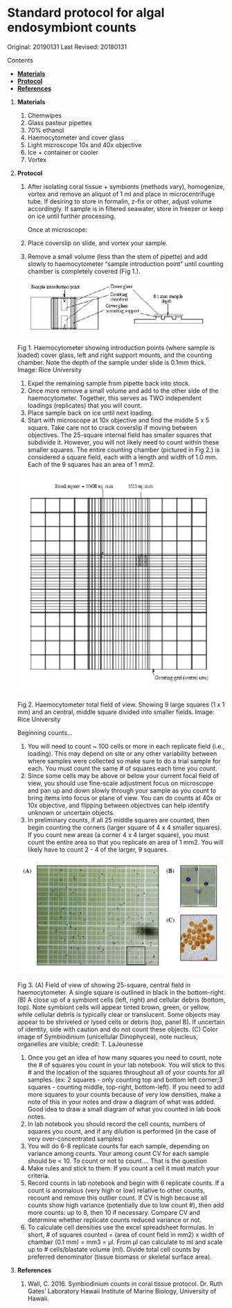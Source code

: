 # Standard protocol for algal endosymbiont counts

Original: 20190131
Last Revised: 20180131

Contents
- [**Materials**](#Materials)  
- [**Protocol**](#Protocol)
- [**References**](#References)
 
1. <a name="Materials"></a> **Materials**
    1. 	Chemwipes
    1. 	Glass pasteur pipettes
    1. 	70% ethanol
    1. 	Haemocytometer and cover glass
    1. 	Light microscope 10x and 40x objective
    1. 	Ice + container or cooler
    1. 	Vortex

2. <a name="Protocol"></a> **Protocol**
    1.  After isolating coral tissue + symbionts (methods vary), homogenize, vortex and remove an aliquot of 1 ml and place in
    	microcentrifuge tube. If desiring to store in formalin, z-fix or other, adjust volume accordingly. If sample is in 	   filtered seawater, store in freezer or keep on ice until further processing.
	
    	Once at microscope:
    1.  Place coverslip on slide, and vortex your sample.
    1.  Remove a small volume (less than the stem of pipette) and add slowly to haemocytometer “sample introduction point”
    	until counting chamber is completely covered (Fig 1.).
	
	![Haemocytometer](https://github.com/SilbigerLab/Protocols/blob/master/Physiological_Parameter_Protocols/Images/haemocytometer.png)
	
	Fig 1. Haemocytometer showing introduction points (where sample is loaded) cover glass, left and right support mounts, 
	and the counting chamber. Note the depth of the sample under slide is 0.1mm thick. Image: Rice University

    1.  Expel the remaining sample from pipette back into stock.
    1.  Once more remove a small volume and add to the other side of the haemocytometer. Together, this serves as TWO 
    	independent loadings (replicates) that you will count.
    1.  Place sample back on ice until next loading.
    1.  Start with microscope at 10x objective and find the middle 5 x 5 square. Take care not to crack coverslip if moving 
    	between objectives. The 25-square internal field has smaller squares that subdivide it. However, you will not likely 	     need to count within these smaller squares. The entire counting chamber (pictured in Fig 2.) is considered a square 	 field, each with a length and width of 1.0 mm. Each of the 9 squares has an area of 1 mm2.
	
	![Haemocytometer field of view](https://github.com/SilbigerLab/Protocols/blob/master/Physiological_Parameter_Protocols/Images/haemocytometer_total_field_of_view.png)
	
    Fig 2. Haemocytometer total field of view. Showing 9 large squares (1 x 1 mm) and an central, middle square divided into 
    smaller fields. Image: Rice University
    
    Beginning counts…
    
    1.  You will need to count ~ 100 cells or more in each replicate field (i.e., loading). This may depend on site or any
    	other variability between where samples were collected so make sure to do a trial sample for each. You must count the 
	same # of squares each time you count.
    1.  Since some cells may be above or below your current focal field of view, you should use fine-scale adjustment focus on 
    	microscope and pan up and down slowly through your sample as you count to bring items into focus or plane of view. You
	can do counts at 40x or 10x objective, and flipping between objectives can help identify unknown or uncertain objects.
    1.  In preliminary counts, if all 25 middle squares are counted, then begin counting the corners (larger square of 4 x 4 
    	smaller squares). If you count new areas (a corner 4 x 4 larger square), you must count the entire area so that you
	replicate an area of 1 mm2. You will likely have to count 2 - 4 of the larger, 9 squares.
	
	![Symbiont cells in field of view](https://github.com/SilbigerLab/Protocols/blob/master/Physiological_Parameter_Protocols/Images/symbiont_cells_in_field_of_view.png)
	
	Fig 3. (A) Field of view of showing 25-square, central field in haemocytometer. A single square is outlined in black
	in the bottom-right. (B) A close up of a symbiont cells (left, right) and cellular debris (bottom, top). Note symbiont
	cells will appear tinted brown, green, or yellow, while cellular debris is typically clear or translucent. Some
	objects may appear to be shriveled or lysed cells or debris (top, panel B). If uncertain of identity, side with
	caution and do not count these objects. (C) Color image of Symbiodinium (unicellular Dinophycea), note nucleus,
	organelles are visible; credit: T. LaJeunesse
	
    1.  Once you get an idea of how many squares you need to count, note the # of squares you count in your lab notebook. You 
    	will stick to this # and the location of the squares throughout all of your counts for all samples. (ex: 2 squares - 	     only counting top and bottom left corner;3 squares - counting middle, top-right, bottom-left). If you need to add more 
	squares to your counts because of very low densities, make a note of this in your notes and draw a diagram of what was 
	added. Good idea to draw a small diagram of what you counted in lab book notes.
    1.  In lab notebook you should record the cell counts, numbers of squares you count, and if any dilution is performed (in 
    	the case of very over-concentrated samples)
    1.  You will do 6-8 replicate counts for each sample, depending on variance among counts. Your among count CV for each 
    	sample should be < 10. To count or not to count…. That is the question
    1.  Make rules and stick to them. If you count a cell it must match your criteria.
    1.  Record counts in lab notebook and begin with 6 replicate counts. If a count is anomalous (very high or low) relative 
    	to other counts, recount and remove this outlier count. If CV is high because all counts show high variance
	(potentially due to low count #), then add more counts: up to 8, then 10 if necessary. Compare CV and determine 
	whether replicate counts reduced variance or not.
    1.  To calculate cell densities use the excel spreadsheet formulas. In short, # of squares counted = (area of count field
    in mm2) x width of chamber (0.1 mm) = mm3 = μl. From μl can calculate to ml and scale up to # cells/blastate volume (ml). 
    Divide total cell counts by preferred denominator (tissue biomass or skeletal surface area).


3. <a name="References"></a> **References**

    1.  Wall, C. 2016. Symbiodinium counts in coral tissue protocol. Dr. Ruth Gates’ Laboratory Hawaii Institute of Marine
    	Biology, University of Hawaii.

